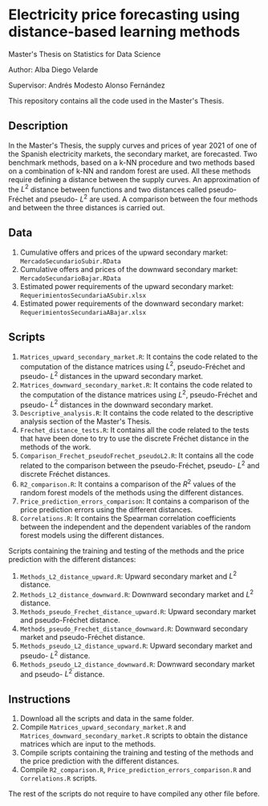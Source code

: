 # Electricity price forecasting using distance-based learning methods

Master's Thesis on Statistics for Data Science

Author: Alba Diego Velarde

Supervisor: Andrés Modesto Alonso Fernández

This repository contains all the code used in the Master's Thesis.  

## Description 

In the Master's Thesis, the supply curves and prices of year 2021 of one of the Spanish electricity markets, the secondary market, are forecasted. Two benchmark methods, based on a k-NN procedure and two methods based on a combination of k-NN and random forest are used. All these methods require defining a distance between the supply curves. An approximation of the $L^2$ distance between functions and two distances called pseudo-Fréchet and pseudo- $L^2$ are used. A comparison between the four methods and between the three distances is carried out.

## Data

1.  Cumulative offers and prices of the upward secondary market: `MercadoSecundarioSubir.RData`
2.  Cumulative offers and prices of the downward secondary market: `MercadoSecundarioBajar.RData`
3.  Estimated power requirements of the upward secondary market: `RequerimientosSecundariaASubir.xlsx`
4.  Estimated power requirements of the downward secondary market: `RequerimientosSecundariaABajar.xlsx`

## Scripts 

1. `Matrices_upward_secondary_market.R`: It contains the code related to the computation of the distance matrices using $L^2$, pseudo-Fréchet and pseudo- $L^2$ distances in the upward secondary market.
2. `Matrices_downward_secondary_market.R`: It contains the code related to the computation of the distance matrices using $L^2$, pseudo-Fréchet and pseudo- $L^2$ distances in the downward secondary market.
3. `Descriptive_analysis.R`: It contains the code related to the descriptive analysis section of the Master's Thesis.
4. `Frechet_distance_tests.R`: It contains all the code related to the tests that have been done to try to use the discrete Fréchet distance in the methods of the work.
5. `Comparison_Frechet_pseudoFrechet_pseudoL2.R`: It contains all the code related to the comparison between the pseudo-Fréchet, pseudo- $L^2$ and discrete Fréchet distances.
6. `R2_comparison.R`: It contains a comparison of the $R^2$ values of the random forest models of the methods using the different distances.
7. `Price_prediction_errors_comparison`: It contains a comparison of the price prediction errors using the different distances.
8. `Correlations.R`: It contains the Spearman correlation coefficients between the independent and the dependent variables of the random forest models using the different distances.

Scripts containing the training and testing of the methods and the price prediction with the different distances:
1. `Methods_L2_distance_upward.R`: Upward secondary market and $L^2$ distance.
2. `Methods_L2_distance_downward.R`: Downward secondary market and $L^2$ distance.
3. `Methods_pseudo_Frechet_distance_upward.R`: Upward secondary market and pseudo-Fréchet distance.
4. `Methods_pseudo_Frechet_distance_downward.R`: Downward secondary market and pseudo-Fréchet distance.
5. `Methods_pseudo_L2_distance_upward.R`: Upward secondary market and pseudo- $L^2$ distance.
6. `Methods_pseudo_L2_distance_downward.R`: Downward secondary market and pseudo- $L^2$ distance.



## Instructions

1. Download all the scripts and data in the same folder.
2. Compile `Matrices_upward_secondary_market.R` and `Matrices_downward_secondary_market.R` scripts to obtain the distance matrices which are input to the methods.
3. Compile scripts containing the training and testing of the methods and the price prediction with the different distances.
4. Compile `R2_comparison.R`, `Price_prediction_errors_comparison.R` and `Correlations.R` scripts.

The rest of the scripts do not require to have compiled any other file before.
